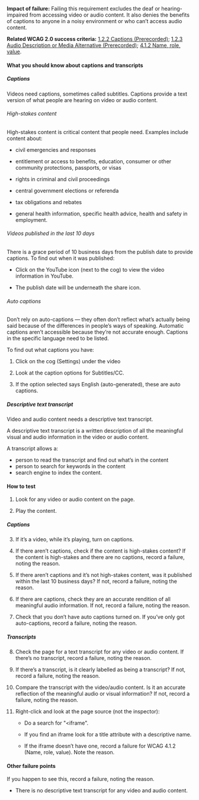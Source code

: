 **Impact of failure:** Failing this requirement excludes the deaf or hearing-impaired from accessing video or audio content. It also denies the benefits of captions to anyone in a noisy environment or who can’t access audio content.

**Related WCAG 2.0 success criteria:** [1.2.2 Captions (Prerecorded)](https://www.w3.org/TR/UNDERSTANDING-WCAG20/media-equiv-captions.html); [1.2.3 Audio Description or Media Alternative (Prerecorded)](https://www.w3.org/TR/UNDERSTANDING-WCAG20/media-equiv-audio-desc.html); [4.1.2 Name, role, value](https://www.w3.org/TR/UNDERSTANDING-WCAG20/ensure-compat-rsv.html).

<div class="details" markdown="1">

#### What you should know about captions and transcripts

##### Captions

Videos need captions, sometimes called subtitles.  Captions provide a text version of what people are hearing on video or audio content.

###### High-stakes content

High-stakes content is critical content that people need. Examples include content about:

* civil emergencies and responses

* entitlement or access to benefits, education, consumer or other community protections, passports, or visas

* rights in criminal and civil proceedings

* central government elections or referenda

* tax obligations and rebates

* general health information, specific health advice, health and safety in employment.

###### Videos published in the last 10 days

There is a grace period of 10 business days from the publish date to provide captions. To find out when it was published:

* Click on the YouTube icon (next to the cog) to view the video information in YouTube.

* The publish date will be underneath the share icon.

###### Auto captions

Don’t rely on auto-captions — they often don’t reflect what’s actually being said because of the differences in people’s ways of speaking. Automatic captions aren’t accessible because they’re not accurate enough. Captions in the specific language need to be listed.

To find out what captions you have:

1. Click on the cog (Settings) under the video

2. Look at the caption options for Subtitles/CC.

3. If the option selected says English (auto-generated), these are auto captions.

##### Descriptive text transcript

Video and audio content needs a descriptive text transcript. 

A descriptive text transcript is a written description of all the meaningful visual and audio information in the video or audio content.

A transcript allows a:

* person to read the transcript and find out what’s in the content
* person to search for keywords in the content
* search engine to index the content.

</div>

#### How to test

1. Look for any video or audio content on the page.

2. Play the content.

##### Captions

3. If it’s a video, while it’s playing, turn on captions.

4. If there aren’t captions, check if the content is high-stakes content? If the content is high-stakes and there are no captions, record a failure, noting the reason.

5. If there aren’t captions and it’s not high-stakes content, was it published within the last 10 business days? If not, record a failure, noting the reason.

6. If there are captions, check they are an accurate rendition of all meaningful audio information. If not, record a failure, noting the reason.

7. Check that you don’t have auto captions turned on. If you’ve only got auto-captions, record a failure, noting the reason.

##### Transcripts

8. Check the page for a text transcript for any video or audio content. If there’s no transcript, record a failure, noting the reason.

9. If there’s a transcript, is it clearly labelled as being a transcript? If not, record a failure, noting the reason.

10. Compare the transcript with the video/audio content. Is it an accurate reflection of the meaningful audio or visual information? If not, record a failure, noting the reason.

11. Right-click and look at the page source (not the inspector):

    * Do a search for "<iframe".

    * If you find an iframe look for a title attribute with a descriptive name.

    * If the iframe doesn’t have one, record a failure for WCAG 4.1.2 (Name, role, value). Note the reason.

#### Other failure points

If you happen to see this, record a failure, noting the reason.

* There is no descriptive text transcript for any video and audio content.
